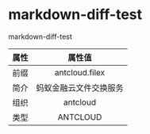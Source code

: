 # markdown-diff-test
markdown-diff-test

| 属性  |      属性值       |
|:---:|:--------------:|
| 前缀  | antcloud.filex |
| 简介  |  蚂蚁金融云文件交换服务   |
| 组织  |    antcloud    |
| 类型  |    ANTCLOUD    |

